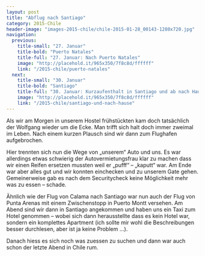 ```yaml
---
layout: post
title: "Abflug nach Santiago"
category: 2015-Chile
header-image: "images-2015-chile/chile-2015-01-28_00143-1280x720.jpg"
navigation:
  previous:
    title-small: "27. Januar"
    title-bold: "Puerto Natales"
    title-full: "27. Januar: Nach Puerto Natales"
    image: "http://placehold.it/965x350/7f8c8d/ffffff"
    link: "/2015-chile/puerto-natales"
  next:
    title-small: "30. Januar"
    title-bold: "Santiago"
    title-full: "30. Januar: Kurzaufenthalt in Santiago und ab nach Hause"
    image: "http://placehold.it/965x350/7f8c8d/ffffff"
    link: "/2015-chile/santiago-und-nach-hause"
---
```

Als wir am Morgen in unserem Hostel frühstückten kam doch tatsächlich der Wolfgang wieder um die Ecke. Man trifft sich halt doch immer zweimal im Leben. Nach einem kurzen Plausch sind wir dann zum Flughafen aufgebrochen. 

Hier trennten sich nun die Wege von „unserem“ Auto und uns. Es war allerdings etwas schwierig der Autovermietungsfrau klar zu machen dass wir einen Reifen ersetzen mussten weil er „pufff“ – „kaputt“ war. Am Ende war aber alles gut und wir konnten einchecken und zu unserem Gate gehen. Gemeinerweise gab es nach dem Securitycheck keine Möglichkeit mehr was zu essen – schade. 

Ähnlich wie der Flug von Calama nach Santiago war nun auch der Flug von Punta Arenas mit einem Zwischenstopp in Puerto Montt versehen. 
Am Abend sind wir dann in Santiago angekommen und haben uns ein Taxi zum Hotel genommen – wobei sich dann herausstellte dass es kein Hotel war, sondern ein komplettes Apartment (ich sollte mir wohl die Beschreibungen besser durchlesen, aber ist ja keine Problem …).

Danach hiess es sich noch was zuessen zu suchen und dann war auch schon der letzte Abend in Chile rum.
